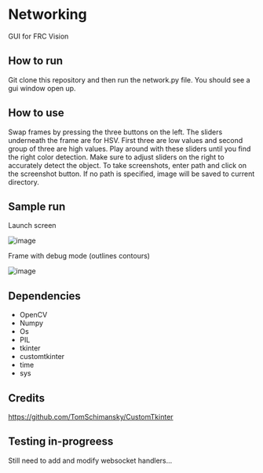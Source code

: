 # Networking
GUI for FRC Vision 

## How to run

Git clone this repository and then run the network.py file. You should see a gui window open up. 

## How to use

Swap frames by pressing the three buttons on the left. The sliders underneath the frame are for HSV. First three are low values and second group of three are high values. Play around with these sliders until you find the right color detection. Make sure to adjust sliders on the right to accurately detect the object. To take screenshots, enter path and click on the screenshot button. If no path is specified, image will be saved to current directory. 

## Sample run

Launch screen 

![image](https://user-images.githubusercontent.com/74515743/170805004-0817ec0c-4e9a-445f-adc5-9ddb0467b3fe.png)

Frame with debug mode (outlines contours)

![image](https://user-images.githubusercontent.com/74515743/170805024-7f19ce53-3611-40c6-a1bc-fc5e9d40a6b1.png)



## Dependencies

- OpenCV
- Numpy
- Os
- PIL
- tkinter
- customtkinter 
- time
- sys

## Credits

https://github.com/TomSchimansky/CustomTkinter




## Testing in-progreess 

Still need to add and modify websocket handlers... 
